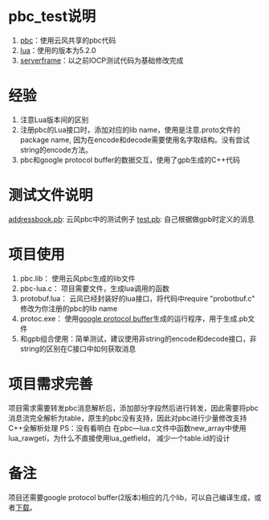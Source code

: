 # pbc_test说明
1. [pbc](https://github.com/cloudwu/pbc)：使用云风共享的pbc代码
2. [lua](http://www.lua.org)：使用的版本为5.2.0
3. [serverframe](https://github.com/Eric-Dang/CompletionPort)：以之前IOCP测试代码为基础修改完成

# 经验
1. 注意Lua版本间的区别
2. 注册pbc的Lua接口时，添加对应的lib name，使用是注意.proto文件的package name, 因为在encode和decode需要使用名字取结构。没有尝试string的encode方法。
3. pbc和google protocol buffer的数据交互，使用了gpb生成的C++代码

# 测试文件说明
  [addressbook.pb](https://github.com/cloudwu/pbc/tree/master/test): 云风pbc中的测试例子
  [test.pb](https://github.com/Eric-Dang/ProtocolBuffer/tree/master/proto): 自己根据做gpb时定义的消息

# 项目使用
  1. pbc.lib：		使用云风pbc生成的lib文件
  2. pbc-lua.c：	项目需要文件，生成lua调用的函数
  3. protobuf.lua： 云风已经封装好的lua接口，将代码中require "probotbuf.c" 修改为你注册的pbc的lib name
  4. protoc.exe：	使用[google protocol buffer](https://developers.google.com/protocol-buffers/)生成的运行程序，用于生成.pb文件
  5. 和gpb组合使用：简单测试，建议使用非string的encode和decode接口，非string的区别在C接口中如何获取消息

# 项目需求完善
  项目需求需要转发pbc消息解析后，添加部分字段然后进行转发，因此需要将pbc消息流完全解析为table，原生的pbc没有支持，因此对pbc进行少量修改支持C++全解析处理
  PS：没有看明白 在pbc—lua.c文件中函数new_array中使用lua_rawgeti，为什么不直接使用lua_getfield， 减少一个table.id的设计



# 备注
  项目还需要google protocol buffer(2版本)相应的几个lib，可以自己编译生成，或者[下载](https://github.com/Eric-Dang/ProtocolBuffer/tree/master/lib)。
